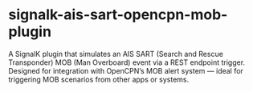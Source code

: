 # signalk-ais-sart-opencpn-mob-plugin
A SignalK plugin that simulates an AIS SART (Search and Rescue Transponder) MOB (Man Overboard) event via a REST endpoint trigger. Designed for integration with OpenCPN’s MOB alert system — ideal for triggering MOB scenarios from other apps or systems.
